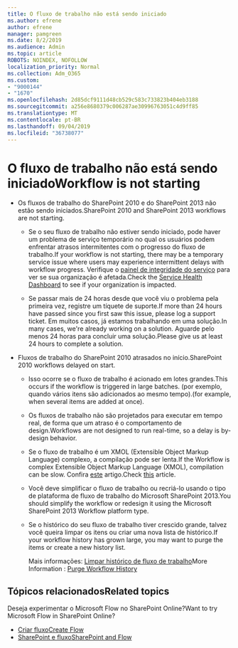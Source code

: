 ```yaml
---
title: O fluxo de trabalho não está sendo iniciado
ms.author: efrene
author: efrene
manager: pamgreen
ms.date: 8/2/2019
ms.audience: Admin
ms.topic: article
ROBOTS: NOINDEX, NOFOLLOW
localization_priority: Normal
ms.collection: Adm_O365
ms.custom:
- "9000144"
- "1670"
ms.openlocfilehash: 2d85dcf9111d48cb529c583c733823b404eb3188
ms.sourcegitcommit: a256e8680379c006287ae30996763051c4d9ff85
ms.translationtype: MT
ms.contentlocale: pt-BR
ms.lasthandoff: 09/04/2019
ms.locfileid: "36738077"
---
```

# <a name="workflow-is-not-starting"></a><span data-ttu-id="517a7-102">O fluxo de trabalho não está sendo iniciado</span><span class="sxs-lookup"><span data-stu-id="517a7-102">Workflow is not starting</span></span>

- <span data-ttu-id="517a7-103">Os fluxos de trabalho do SharePoint 2010 e do SharePoint 2013 não estão sendo iniciados.</span><span class="sxs-lookup"><span data-stu-id="517a7-103">SharePoint 2010 and SharePoint 2013 workflows are not starting.</span></span>

    - <span data-ttu-id="517a7-104">Se o seu fluxo de trabalho não estiver sendo iniciado, pode haver um problema de serviço temporário no qual os usuários podem enfrentar atrasos intermitentes com o progresso do fluxo de trabalho.</span><span class="sxs-lookup"><span data-stu-id="517a7-104">If your workflow is not starting, there may be a temporary service issue where users may experience intermittent delays with workflow progress.</span></span> <span data-ttu-id="517a7-105">Verifique o [painel de integridade do serviço](https:/admin.microsoft.com/AdminPortal/Home#/servicehealth) para ver se sua organização é afetada.</span><span class="sxs-lookup"><span data-stu-id="517a7-105">Check the [Service Health Dashboard](https:/admin.microsoft.com/AdminPortal/Home#/servicehealth) to see if your organization is impacted.</span></span>

    - <span data-ttu-id="517a7-106">Se passar mais de 24 horas desde que você viu o problema pela primeira vez, registre um tíquete de suporte.</span><span class="sxs-lookup"><span data-stu-id="517a7-106">If more than 24 hours have passed since you first saw this issue, please log a support ticket.</span></span> <span data-ttu-id="517a7-107">Em muitos casos, já estamos trabalhando em uma solução.</span><span class="sxs-lookup"><span data-stu-id="517a7-107">In many cases, we're already working on a solution.</span></span> <span data-ttu-id="517a7-108">Aguarde pelo menos 24 horas para concluir uma solução.</span><span class="sxs-lookup"><span data-stu-id="517a7-108">Please give us at least 24 hours to complete a solution.</span></span>

- <span data-ttu-id="517a7-109">Fluxos de trabalho do SharePoint 2010 atrasados no início.</span><span class="sxs-lookup"><span data-stu-id="517a7-109">SharePoint 2010 workflows delayed on start.</span></span>

    - <span data-ttu-id="517a7-110">Isso ocorre se o fluxo de trabalho é acionado em lotes grandes.</span><span class="sxs-lookup"><span data-stu-id="517a7-110">This occurs if the workflow is triggered in large batches.</span></span> <span data-ttu-id="517a7-111">(por exemplo, quando vários itens são adicionados ao mesmo tempo).</span><span class="sxs-lookup"><span data-stu-id="517a7-111">(for example, when several items are added at once).</span></span>

    - <span data-ttu-id="517a7-112">Os fluxos de trabalho não são projetados para executar em tempo real, de forma que um atraso é o comportamento de design.</span><span class="sxs-lookup"><span data-stu-id="517a7-112">Workflows are not designed to run real-time, so a delay is by-design behavior.</span></span>

   -  <span data-ttu-id="517a7-113">Se o fluxo de trabalho é um XMOL (Extensible Object Markup Language) complexo, a compilação pode ser lenta.</span><span class="sxs-lookup"><span data-stu-id="517a7-113">If the Workflow is complex Extensible Object Markup Language (XMOL), compilation can be slow.</span></span> <span data-ttu-id="517a7-114">Confira [este](https://support.microsoft.com//kb/3043697) artigo.</span><span class="sxs-lookup"><span data-stu-id="517a7-114">Check [this](https://support.microsoft.com//kb/3043697) article.</span></span>

    - <span data-ttu-id="517a7-115">Você deve simplificar o fluxo de trabalho ou recriá-lo usando o tipo de plataforma de fluxo de trabalho do Microsoft SharePoint 2013.</span><span class="sxs-lookup"><span data-stu-id="517a7-115">You should simplify the workflow or redesign it using the Microsoft SharePoint 2013 Workflow platform type.</span></span>

    - <span data-ttu-id="517a7-116">Se o histórico do seu fluxo de trabalho tiver crescido grande, talvez você queira limpar os itens ou criar uma nova lista de histórico.</span><span class="sxs-lookup"><span data-stu-id="517a7-116">If your workflow history has grown large, you may want to purge the items or create a new history list.</span></span>

        <span data-ttu-id="517a7-117">Mais informações: [Limpar histórico de fluxo de trabalho](https://blogs.technet.microsoft.com/marj/2015/08/07/sharepoint-2010-workflows-best-practice-purge-workflow-history-list-items/)</span><span class="sxs-lookup"><span data-stu-id="517a7-117">More Information : [Purge Workflow History](https://blogs.technet.microsoft.com/marj/2015/08/07/sharepoint-2010-workflows-best-practice-purge-workflow-history-list-items/)</span></span>


## <a name="related-topics"></a><span data-ttu-id="517a7-118">Tópicos relacionados</span><span class="sxs-lookup"><span data-stu-id="517a7-118">Related topics</span></span>
<span data-ttu-id="517a7-119">Deseja experimentar o Microsoft Flow no SharePoint Online?</span><span class="sxs-lookup"><span data-stu-id="517a7-119">Want to try Microsoft Flow in SharePoint Online?</span></span>
- [<span data-ttu-id="517a7-120">Criar fluxo</span><span class="sxs-lookup"><span data-stu-id="517a7-120">Create Flow</span></span>](https://support.office.com/article/Create-a-flow-for-a-list-or-library-in-SharePoint-Online-or-OneDrive-for-Business-a9c3e03b-0654-46af-a254-20252e580d01) 
- [<span data-ttu-id="517a7-121">SharePoint e fluxo</span><span class="sxs-lookup"><span data-stu-id="517a7-121">SharePoint and Flow</span></span>](https://flow.microsoft.com/blog/sharepoint-and-flow/) 


